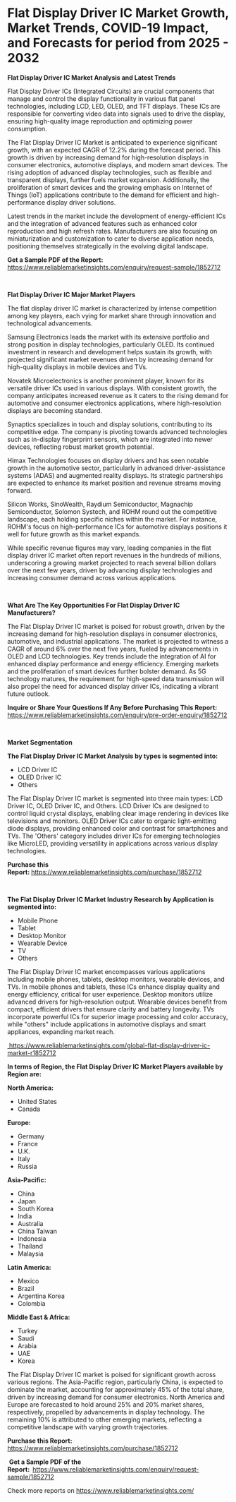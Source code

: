 <p><h1>Flat Display Driver IC Market Growth, Market Trends, COVID-19 Impact, and Forecasts for period from 2025 - 2032</h1></p><p><strong>Flat Display Driver IC Market Analysis and Latest Trends</strong></p>
<p><p>Flat Display Driver ICs (Integrated Circuits) are crucial components that manage and control the display functionality in various flat panel technologies, including LCD, LED, OLED, and TFT displays. These ICs are responsible for converting video data into signals used to drive the display, ensuring high-quality image reproduction and optimizing power consumption.</p><p>The Flat Display Driver IC Market is anticipated to experience significant growth, with an expected CAGR of 12.2% during the forecast period. This growth is driven by increasing demand for high-resolution displays in consumer electronics, automotive displays, and modern smart devices. The rising adoption of advanced display technologies, such as flexible and transparent displays, further fuels market expansion. Additionally, the proliferation of smart devices and the growing emphasis on Internet of Things (IoT) applications contribute to the demand for efficient and high-performance display driver solutions.</p><p>Latest trends in the market include the development of energy-efficient ICs and the integration of advanced features such as enhanced color reproduction and high refresh rates. Manufacturers are also focusing on miniaturization and customization to cater to diverse application needs, positioning themselves strategically in the evolving digital landscape.</p></p>
<p><strong>Get a Sample PDF of the Report:&nbsp;</strong> <a href="https://www.reliablemarketinsights.com/enquiry/request-sample/1852712?utm_campaign=1938&utm_medium=2&utm_source=Github&utm_content=ia&utm_term=13022025&utm_id=flat-display-driver-ic">https://www.reliablemarketinsights.com/enquiry/request-sample/1852712</a></p>
<p>&nbsp;</p>
<p><strong>Flat Display Driver IC Major Market Players</strong></p>
<p><p>The flat display driver IC market is characterized by intense competition among key players, each vying for market share through innovation and technological advancements. </p><p>Samsung Electronics leads the market with its extensive portfolio and strong position in display technologies, particularly OLED. Its continued investment in research and development helps sustain its growth, with projected significant market revenues driven by increasing demand for high-quality displays in mobile devices and TVs.</p><p>Novatek Microelectronics is another prominent player, known for its versatile driver ICs used in various displays. With consistent growth, the company anticipates increased revenue as it caters to the rising demand for automotive and consumer electronics applications, where high-resolution displays are becoming standard.</p><p>Synaptics specializes in touch and display solutions, contributing to its competitive edge. The company is pivoting towards advanced technologies such as in-display fingerprint sensors, which are integrated into newer devices, reflecting robust market growth potential.</p><p>Himax Technologies focuses on display drivers and has seen notable growth in the automotive sector, particularly in advanced driver-assistance systems (ADAS) and augmented reality displays. Its strategic partnerships are expected to enhance its market position and revenue streams moving forward.</p><p>Silicon Works, SinoWealth, Raydium Semiconductor, Magnachip Semiconductor, Solomon Systech, and ROHM round out the competitive landscape, each holding specific niches within the market. For instance, ROHM's focus on high-performance ICs for automotive displays positions it well for future growth as this market expands.</p><p>While specific revenue figures may vary, leading companies in the flat display driver IC market often report revenues in the hundreds of millions, underscoring a growing market projected to reach several billion dollars over the next few years, driven by advancing display technologies and increasing consumer demand across various applications.</p></p>
<p>&nbsp;</p>
<p><strong>What Are The Key Opportunities For Flat Display Driver IC Manufacturers?</strong></p>
<p><p>The Flat Display Driver IC market is poised for robust growth, driven by the increasing demand for high-resolution displays in consumer electronics, automotive, and industrial applications. The market is projected to witness a CAGR of around 6% over the next five years, fueled by advancements in OLED and LCD technologies. Key trends include the integration of AI for enhanced display performance and energy efficiency. Emerging markets and the proliferation of smart devices further bolster demand. As 5G technology matures, the requirement for high-speed data transmission will also propel the need for advanced display driver ICs, indicating a vibrant future outlook.</p></p>
<p><strong>Inquire or Share Your Questions If Any Before Purchasing This Report:</strong> <a href="https://www.reliablemarketinsights.com/enquiry/pre-order-enquiry/1852712?utm_campaign=1938&utm_medium=2&utm_source=Github&utm_content=ia&utm_term=13022025&utm_id=flat-display-driver-ic">https://www.reliablemarketinsights.com/enquiry/pre-order-enquiry/1852712</a></p>
<p>&nbsp;</p>
<p><strong>Market Segmentation</strong></p>
<p><strong>The Flat Display Driver IC Market Analysis by types is segmented into:</strong></p>
<p><ul><li>LCD Driver IC</li><li>OLED Driver IC</li><li>Others</li></ul></p>
<p><p>The Flat Display Driver IC market is segmented into three main types: LCD Driver IC, OLED Driver IC, and Others. LCD Driver ICs are designed to control liquid crystal displays, enabling clear image rendering in devices like televisions and monitors. OLED Driver ICs cater to organic light-emitting diode displays, providing enhanced color and contrast for smartphones and TVs. The 'Others' category includes driver ICs for emerging technologies like MicroLED, providing versatility in applications across various display technologies.</p></p>
<p><strong>Purchase this Report:&nbsp;</strong><a href="https://www.reliablemarketinsights.com/purchase/1852712?utm_campaign=1938&utm_medium=2&utm_source=Github&utm_content=ia&utm_term=13022025&utm_id=flat-display-driver-ic">https://www.reliablemarketinsights.com/purchase/1852712</a></p>
<p>&nbsp;</p>
<p><strong>The Flat Display Driver IC Market Industry Research by Application is segmented into:</strong></p>
<p><ul><li>Mobile Phone</li><li>Tablet</li><li>Desktop Monitor</li><li>Wearable Device</li><li>TV</li><li>Others</li></ul></p>
<p><p>The Flat Display Driver IC market encompasses various applications including mobile phones, tablets, desktop monitors, wearable devices, and TVs. In mobile phones and tablets, these ICs enhance display quality and energy efficiency, critical for user experience. Desktop monitors utilize advanced drivers for high-resolution output. Wearable devices benefit from compact, efficient drivers that ensure clarity and battery longevity. TVs incorporate powerful ICs for superior image processing and color accuracy, while "others" include applications in automotive displays and smart appliances, expanding market reach.</p></p>
<p><a href="https://www.reliablemarketinsights.com/global-flat-display-driver-ic-market-r1852712?utm_campaign=1938&utm_medium=2&utm_source=Github&utm_content=ia&utm_term=13022025&utm_id=flat-display-driver-ic">&nbsp;https://www.reliablemarketinsights.com/global-flat-display-driver-ic-market-r1852712</a></p>
<p><strong>In terms of Region, the Flat Display Driver IC Market Players available by Region are:</strong></p>
<p>
    <p> <strong> North America: </strong>
        <ul>
            <li>United States</li>
            <li>Canada</li>
        </ul>
        </p> 
    <p> <strong> Europe: </strong>
        <ul>
            <li>Germany</li>
            <li>France</li>
            <li>U.K.</li>
            <li>Italy</li>
            <li>Russia</li>
        </ul>
        </p> 
    <p> <strong> Asia-Pacific: </strong>
        <ul>
            <li>China</li>
            <li>Japan</li>
            <li>South Korea</li>
            <li>India</li>
            <li>Australia</li>
            <li>China Taiwan</li>
            <li>Indonesia</li>
            <li>Thailand</li>
            <li>Malaysia</li>
        </ul>
        </p> 
    <p> <strong> Latin America: </strong>
        <ul>
            <li>Mexico</li>
            <li>Brazil</li>
            <li>Argentina Korea</li>
            <li>Colombia</li>
        </ul>
        </p> 
    <p> <strong> Middle East & Africa: </strong>
        <ul>
            <li>Turkey</li>
            <li>Saudi</li>
            <li>Arabia</li>
            <li>UAE</li>
            <li>Korea</li>
        </ul>
    </p>
    </p>
<p><p>The Flat Display Driver IC market is poised for significant growth across various regions. The Asia-Pacific region, particularly China, is expected to dominate the market, accounting for approximately 45% of the total share, driven by increasing demand for consumer electronics. North America and Europe are forecasted to hold around 25% and 20% market shares, respectively, propelled by advancements in display technology. The remaining 10% is attributed to other emerging markets, reflecting a competitive landscape with varying growth trajectories.</p></p>
<p><strong>Purchase this Report: </strong><a href="https://www.reliablemarketinsights.com/purchase/1852712?utm_campaign=1938&utm_medium=2&utm_source=Github&utm_content=ia&utm_term=13022025&utm_id=flat-display-driver-ic">https://www.reliablemarketinsights.com/purchase/1852712</a></p>
<p>&nbsp;<strong>Get a Sample PDF of the Report:&nbsp;&nbsp;</strong><a href="https://www.reliablemarketinsights.com/enquiry/request-sample/1852712?utm_campaign=1938&utm_medium=2&utm_source=Github&utm_content=ia&utm_term=13022025&utm_id=flat-display-driver-ic">https://www.reliablemarketinsights.com/enquiry/request-sample/1852712</a></p>
<p><strong></strong></p>
<p>Check more reports on <a href="https://www.reliablemarketinsights.com/?utm_campaign=1938&utm_medium=2&utm_source=Github&utm_content=ia&utm_term=13022025&utm_id=flat-display-driver-ic">https://www.reliablemarketinsights.com/</a></p>